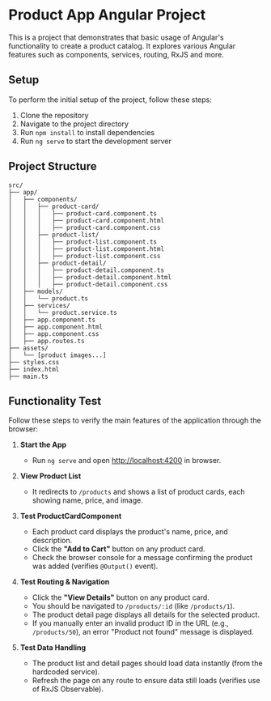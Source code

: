# Product App Angular Project

This is a project that demonstrates that basic usage of Angular's functionality to create a product catalog. It explores various Angular features such as components, services, routing, RxJS and more.

## Setup

To perform the initial setup of the project, follow these steps:

1. Clone the repository
2. Navigate to the project directory
3. Run `npm install` to install dependencies
4. Run `ng serve` to start the development server

## Project Structure

```plaintext
src/
├── app/
│   ├── components/
│   │   ├── product-card/
│   │   │   ├── product-card.component.ts
│   │   │   ├── product-card.component.html
│   │   │   ├── product-card.component.css
│   │   ├── product-list/
│   │   │   ├── product-list.component.ts
│   │   │   ├── product-list.component.html
│   │   │   ├── product-list.component.css
│   │   ├── product-detail/
│   │   │   ├── product-detail.component.ts
│   │   │   ├── product-detail.component.html
│   │   │   ├── product-detail.component.css
│   ├── models/
│   │   └── product.ts
│   ├── services/
│   │   └── product.service.ts
│   ├── app.component.ts
│   ├── app.component.html
│   ├── app.component.css
│   ├── app.routes.ts
├── assets/
│   └── [product images...]
├── styles.css
├── index.html
├── main.ts
```

## Functionality Test

Follow these steps to verify the main features of the application through the browser:

1. **Start the App**

   - Run `ng serve` and open [http://localhost:4200](http://localhost:4200) in browser.

2. **View Product List**

   - It redirects to `/products` and shows a list of product cards, each showing name, price, and image.

3. **Test ProductCardComponent**

   - Each product card displays the product's name, price, and description.
   - Click the **"Add to Cart"** button on any product card.
   - Check the browser console for a message confirming the product was added (verifies `@Output()` event).

4. **Test Routing & Navigation**

   - Click the **"View Details"** button on any product card.
   - You should be navigated to `/products/:id` (like `/products/1`).
   - The product detail page displays all details for the selected product.
   - If you manually enter an invalid product ID in the URL (e.g., `/products/50`), an error "Product not found" message is displayed.

5. **Test Data Handling**

   - The product list and detail pages should load data instantly (from the hardcoded service).
   - Refresh the page on any route to ensure data still loads (verifies use of RxJS Observable).

